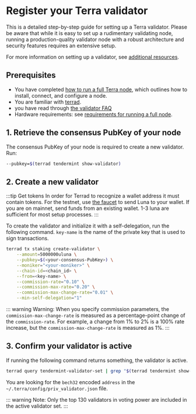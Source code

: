 # Register your Terra validator

This is a detailed step-by-step guide for setting up a Terra validator. Please be aware that while it is easy to set up a rudimentary validating node, running a production-quality validator node with a robust architecture and security features requires an extensive setup.

For more information on setting up a validator, see [additional resources](./Overview.md#additional-resources).

## Prerequisites

- You have completed [how to run a full Terra node](https://docs.terra.money/How-to/Run-a-full-Terra-node/Hardware-requirements.html), which outlines how to install, connect, and configure a node.
- You are familiar with [terrad](../../Reference/terrad/).
- you have read through [the validator FAQ](./faq.md)
- Hardware requirements: see [requirements for running a full node](../Run-a-full-Terra-node/Hardware-requirements.md).

## 1. Retrieve the consensus PubKey of your node

The consensus PubKey of your node is required to create a new validator. Run:

```bash
--pubkey=$(terrad tendermint show-validator)
```

## 2. Create a new validator

:::tip Get tokens
In order for Terrad to recognize a wallet address it must contain tokens. For the testnet, use [the faucet](https://faucet.terra.money/) to send Luna to your wallet. If you are on mainnet, send funds from an existing wallet. 1-3 luna are sufficient for most setup processes.
:::

To create the validator and initialize it with a self-delegation, run the following command. `key-name` is the name of the private key that is used to sign transactions.

```bash
terrad tx staking create-validator \
    --amount=5000000uluna \
    --pubkey=$(<your-consensus-PubKey>) \
    --moniker="<your-moniker>" \
    --chain-id=<chain_id> \
    --from=<key-name> \
    --commission-rate="0.10" \
    --commission-max-rate="0.20" \
    --commission-max-change-rate="0.01" \
    --min-self-delegation="1"
```

::: warning Warning:
When you specify commission parameters, the `commission-max-change-rate` is measured as a percentage-point change of the `commission-rate`. For example, a change from 1% to 2% is a 100% rate increase, but the `commission-max-change-rate` is measured as 1%.
:::

## 3. Confirm your validator is active

If running the following command returns something, the validator is active.

```bash
terrad query tendermint-validator-set | grep "$(terrad tendermint show-validator)"
```

You are looking for the `bech32` encoded `address` in the `~/.terra/config/priv_validator.json` file.

::: warning Note:
Only the top 130 validators in voting power are included in the active validator set.
:::
